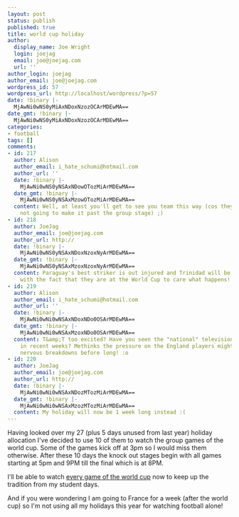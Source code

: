 ```yaml
---
layout: post
status: publish
published: true
title: world cup holiday
author:
  display_name: Joe Wright
  login: joejag
  email: joe@joejag.com
  url: ''
author_login: joejag
author_email: joe@joejag.com
wordpress_id: 57
wordpress_url: http://localhost/wordpress/?p=57
date: !binary |-
  MjAwNi0wNS0yMiAxNDoxNzozOCArMDEwMA==
date_gmt: !binary |-
  MjAwNi0wNS0yMiAxNDoxNzozOCArMDEwMA==
categories:
- football
tags: []
comments:
- id: 217
  author: Alison
  author_email: i_hate_schumi@hotmail.com
  author_url: ''
  date: !binary |-
    MjAwNi0wNS0yNSAxNDowOTozMiArMDEwMA==
  date_gmt: !binary |-
    MjAwNi0wNS0yNSAxMzowOTozMiArMDEwMA==
  content: Well, at least you'll get to see you team this way (cos they're obviously
    not going to make it past the group stage) ;)
- id: 218
  author: JoeJag
  author_email: joe@joejag.com
  author_url: http://
  date: !binary |-
    MjAwNi0wNS0yNSAxNDoxNzoxNyArMDEwMA==
  date_gmt: !binary |-
    MjAwNi0wNS0yNSAxMzoxNzoxNyArMDEwMA==
  content: Paraguay's best striker is out injured and Trinidad will be too excited
    with the fact that they are at the World Cup to care what happens!
- id: 219
  author: Alison
  author_email: i_hate_schumi@hotmail.com
  author_url: ''
  date: !binary |-
    MjAwNi0wNi0wNSAxNDoxNDo0OSArMDEwMA==
  date_gmt: !binary |-
    MjAwNi0wNi0wNSAxMzoxNDo0OSArMDEwMA==
  content: T&amp;T too excited? Have you seen the "national" television and press
    in recent weeks? Methinks the pressure on the England players might cause some
    nervous breakdowns before long! :o
- id: 220
  author: JoeJag
  author_email: joe@joejag.com
  author_url: http://
  date: !binary |-
    MjAwNi0wNi0wNSAxNDozMTozMiArMDEwMA==
  date_gmt: !binary |-
    MjAwNi0wNi0wNSAxMzozMTozMiArMDEwMA==
  content: My holiday will now be 1 week long instead :(
---
```

<p>Having looked over my 27 (plus 5 days unused from last year) holiday allocation I've decided to use 10 of them to watch the group games of the world cup.  Some of the games kick off at 3pm so I would miss them otherwise.  After these 10 days the knock out stages begin with all games starting at 5pm and 9PM till the final which is at 8PM.</p>
<p>I'll be able to watch <a href="http://news.bbc.co.uk/sport1/hi/football/world_cup_2006/4686238.stm">every game of the world cup</a> now to keep up the tradition from my student days.</p>
<p>And if you were wondering I am going to France for a week (after the world cup) so I'm not using all my holidays this year for watching football alone!</p>
